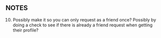 ## NOTES

10. Possibly make it so you can only request as a friend once? Possibly by doing a check to see if there is already a friend request when getting their profile?
